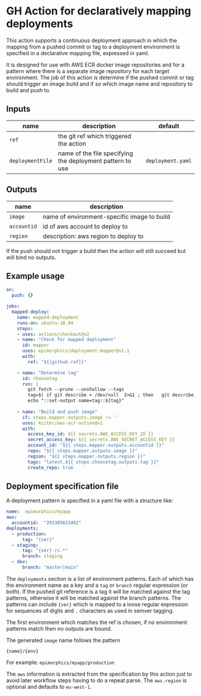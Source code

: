 # GH Action for declaratively mapping deployments

This action supports a continuous deployment approach in which the mapping from a pushed commit or tag to a deployment environment is specified in a declarative mapping file, expressed in yaml.

It is designed for use with AWS ECR docker image repositories and for a pattern where there is a separate image repository for each target environment. The job of this action is determine if the pushed commit or tag should trigger an image build and if so which image name and repository to build and push to.

## Inputs

| name | description | default |
|---|---|---|
| `ref` | the git ref which triggered the action | |
| `deploymentFile` | name of the file specifying the deployment pattern to use | `deployment.yaml` |

## Outputs

| name | description |
|---|---|
| `image` | name of environment-specific image to build |
| `accountid` | id of aws account to deploy to |
| `region` | description: aws region to deploy to |

If the push should not trigger a build then the action will still succeed but will bind no outputs.

## Example usage

```yaml
on:
  push: {}

jobs:
  mapped-deploy:
    name: mapped-deployment
    runs-on: ubuntu-18.04
    steps:
    - uses: actions/checkout@v2
    - name: "Check for mapped deployment"
      id: mapper
      uses: epimorphics/deployment-mapper@v1.1
      with:
        ref: "${{github.ref}}"

    - name: "Determine tag"
      id: choosetag
      run: |
        git fetch --prune --unshallow --tags
        tag=$( if git describe > /dev/null  2>&1 ; then   git describe; else   git rev-parse --short HEAD; fi )
        echo "::set-output name=tag::${tag}"
        
    - name: "Build and push image"
      if: steps.mapper.outputs.image != ''
      uses: kciter/aws-ecr-action@v1
      with:
        access_key_id: ${{ secrets.AWS_ACCESS_KEY_ID }}
        secret_access_key: ${{ secrets.AWS_SECRET_ACCESS_KEY }}
        account_id: "${{ steps.mapper.outputs.accountid }}"
        repo: "${{ steps.mapper.outputs.image }}"
        region: "${{ steps.mapper.outputs.region }}"
        tags: "latest,${{ steps.choosetag.outputs.tag }}"
        create_repo: true        
```

## Deployment specification file

A deployment pattern is specified in a yaml file with a structure like:

```yaml
name:  epimorphics/myapp
aws:
  accountid:  "293385631482"
deployments:
  - production:
      tag: "{ver}"
  - staging:
      tag: "{ver}-rc.*"
      branch: staging
  - dev:
      branch: "master|main"
```

The `deployments` section is a list of environment patterns. Each of which has the environment name as a key and a `tag` or `branch` regular expression (or both). If the pushed git reference is a tag it will be matched against the tag patterns, otherwise it will be matched against the branch patterns. The patterns can include `{ver}` which is mapped to a loose regular expression for sequences of digits and `.` characters as used in semver tagging.

The first environment which matches the ref is chosen, if no environment patterns match then no outputs are bound.

The generated `image` name follows the pattern

    {name}/{env}

For example: `epimorphics/myapp/production`

The `aws` information is extracted from the specification by this action just to avoid later workflow steps having to do a repeat parse. The `aws.region` is optional and defaults to `eu-west-1`.
